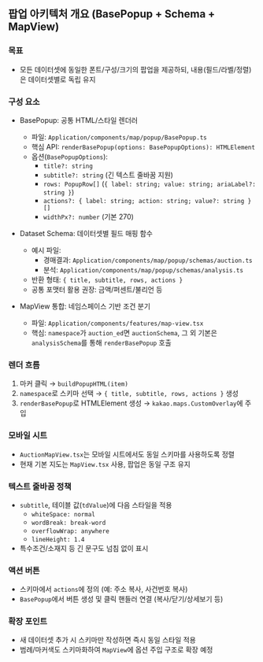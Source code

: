 ## 팝업 아키텍처 개요 (BasePopup + Schema + MapView)

### 목표
- 모든 데이터셋에 동일한 폰트/구성/크기의 팝업을 제공하되, 내용(필드/라벨/정렬)은 데이터셋별로 독립 유지

### 구성 요소
- BasePopup: 공통 HTML/스타일 렌더러
  - 파일: `Application/components/map/popup/BasePopup.ts`
  - 핵심 API: `renderBasePopup(options: BasePopupOptions): HTMLElement`
  - 옵션(`BasePopupOptions`):
    - `title?: string`
    - `subtitle?: string` (긴 텍스트 줄바꿈 지원)
    - `rows: PopupRow[]` (`{ label: string; value: string; ariaLabel?: string }`)
    - `actions?: { label: string; action: string; value?: string }[]`
    - `widthPx?: number` (기본 270)

- Dataset Schema: 데이터셋별 필드 매핑 함수
  - 예시 파일:
    - 경매결과: `Application/components/map/popup/schemas/auction.ts`
    - 분석: `Application/components/map/popup/schemas/analysis.ts`
  - 반환 형태: `{ title, subtitle, rows, actions }`
  - 공통 포맷터 활용 권장: 금액/퍼센트/불리언 등

- MapView 통합: 네임스페이스 기반 조건 분기
  - 파일: `Application/components/features/map-view.tsx`
  - 핵심: `namespace`가 `auction_ed`면 `auctionSchema`, 그 외 기본은 `analysisSchema`를 통해 `renderBasePopup` 호출

### 렌더 흐름
1) 마커 클릭 → `buildPopupHTML(item)`
2) `namespace`로 스키마 선택 → `{ title, subtitle, rows, actions }` 생성
3) `renderBasePopup`로 HTMLElement 생성 → `kakao.maps.CustomOverlay`에 주입

### 모바일 시트
- `AuctionMapView.tsx`는 모바일 시트에서도 동일 스키마를 사용하도록 정렬
- 현재 기본 지도는 `MapView.tsx` 사용, 팝업은 동일 구조 유지

### 텍스트 줄바꿈 정책
- `subtitle`, 테이블 값(`tdValue`)에 다음 스타일을 적용
  - `whiteSpace: normal`
  - `wordBreak: break-word`
  - `overflowWrap: anywhere`
  - `lineHeight: 1.4`
- 특수조건/소재지 등 긴 문구도 넘침 없이 표시

### 액션 버튼
- 스키마에서 `actions`에 정의 (예: 주소 복사, 사건번호 복사)
- `BasePopup`에서 버튼 생성 및 클릭 핸들러 연결 (복사/닫기/상세보기 등)

### 확장 포인트
- 새 데이터셋 추가 시 스키마만 작성하면 즉시 동일 스타일 적용
- 범례/마커색도 스키마화하여 `MapView`에 옵션 주입 구조로 확장 예정


